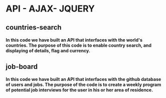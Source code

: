 # API - AJAX- JQUERY
## countries-search
#### In this code we have built an API that interfaces with the world's countries. The purpose of this code is to enable country search, and displaying of details, flag and currency.
## job-board
#### In this code we have built an API that interfaces with the github database of users and jobs. The purpose of the code is to create a weekly program of potential job interviews for the user in his or her area of residence.
